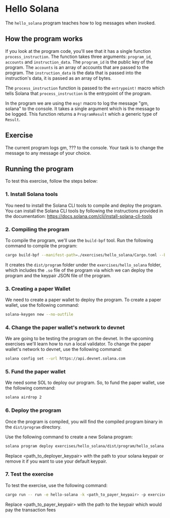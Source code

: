 # Hello Solana

The `hello_solana` program teaches how to log messages when invoked.

## How the program works

If you look at the program code, you'll see that it has a single function `process_instruction`. The function takes three arguments: `program_id`, `accounts` and `instruction_data`. The `program_id` is the public key of the program. The `accounts` is an array of accounts that are passed to the program. The `instruction_data` is the data that is passed into the instruction's data, it is passed as an array of bytes.

The `process_instruction` function is passed to the `entrypoint!` macro which tells Solana that `process_instruction` is the entrypoint of the program.

In the program we are using the `msg!` macro to log the message "gm, solana" to the console. It takes a single argument which is the message to be logged. This function returns a `ProgramResult` which a generic type of `Result`.

## Exercise

The current program logs gm, ??? to the console. Your task is to change the message to any message of your choice.

## Running the program

To test this exercise, follow the steps below:

### 1. Install Solana tools

You need to install the Solana CLI tools to compile and deploy the program. You can install the Solana CLI tools by following the instructions provided in the documentation: https://docs.solana.com/cli/install-solana-cli-tools

### 2. Compiling the program

To compile the program, we'll use the `build-bpf` tool. Run the following command to compile the program:

```bash
cargo build-bpf --manifest-path=./exercises/hello_solana/Cargo.toml --bpf-out-dir=./exercises/hello_solana/dist/program
```

It creates the `dist/program` folder under the `exercises/hello_solana` folder, which includes the `.so` file of the program via which we can deploy the program and the keypair JSON file of the program.

### 3. Creating a paper Wallet

We need to create a paper wallet to deploy the program. To create a paper wallet, use the following command:

```bash
solana-keygen new --no-outfile
```

### 4. Change the paper wallet's network to devnet

We are going to be testing the program on the devnet. In the upcoming exercises we'll learn how to run a local validator.
To change the paper wallet's network to devnet, use the following command:

```bash
solana config set --url https://api.devnet.solana.com
```

### 5. Fund the paper wallet

We need some SOL to deploy our program. So, to fund the paper wallet, use the following command:

```bash
solana airdrop 2
```

### 6. Deploy the program

Once the program is compiled, you will find the compiled program binary in the `dist/program` directory.

Use the following command to create a new Solana program:

```bash
solana program deploy exercises/hello_solana/dist/program/hello_solana.so --keypair <path_to_deployer_keypair>
```

Replace <path_to_deployer_keypair> with the path to your solana keypair or remove it if you want to use your default keypair.

### 7. Test the exercise

To test the exercise, use the following command:

```bash
cargo run -- run -e hello-solana -k <path_to_payer_keypair> -p exercises/hello_solana/dist/solana/hello_solana-keypair.json
```

Replace <path_to_payer_keypair> with the path to the keypair which would pay the transaction fees
